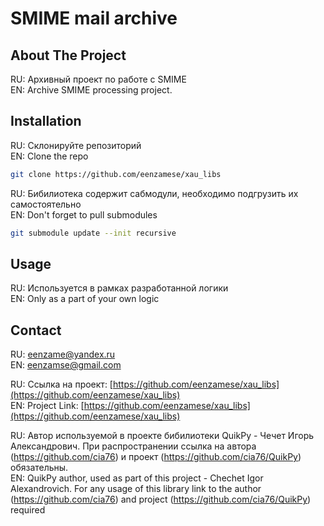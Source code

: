 <div align="center"><h1 align="left">SMIME mail archive</h1></div>


<!-- ABOUT THE PROJECT -->
## About The Project
RU: Архивный проект по работе с SMIME<br/>
EN: Archive SMIME processing project.

## Installation

RU: Склонируйте репозиторий<br/>
EN: Clone the repo
   ```sh
   git clone https://github.com/eenzamese/xau_libs
   ```
RU: Бибилиотека содержит сабмодули, необходимо подгрузить их самостоятельно<br/>
EN: Don't forget to pull submodules
   ```sh
   git submodule update --init recursive
   ```

## Usage

RU: Используется в рамках разработанной логики<br/>
EN: Only as a part of your own logic

## Contact

RU: eenzame@yandex.ru<br/>
EN: eenzamse@gmail.com

RU: Ссылка на проект: [https://github.com/eenzamese/xau_libs](https://github.com/eenzamese/xau_libs)<br/>
EN: Project Link: [https://github.com/eenzamese/xau_libs](https://github.com/eenzamese/xau_libs)


RU: Автор используемой в проекте бибилиотеки QuikPy - Чечет Игорь Александрович.
При распространении ссылка на автора (https://github.com/cia76) и проект (https://github.com/cia76/QuikPy) обязательны.<br/>
EN: QuikPy author, used as part of this project - Chechet Igor Alexandrovich. For any usage of this library link to the author (https://github.com/cia76) and project (https://github.com/cia76/QuikPy) required
